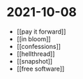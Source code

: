 # 2021-10-08

- [[pay it forward]]
- [[in bloom]]
- [[confessions]]
- [[hellthread]]
- [[snapshot]]
- [[free software]]
